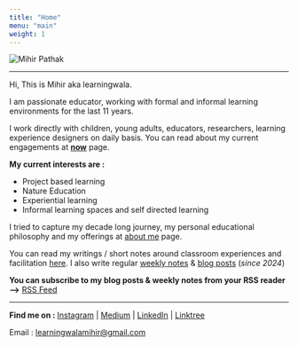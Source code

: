 ```yaml
---
title: "Home"
menu: "main"
weight: 1
---
```


![Mihir Pathak](/index/mihirprofile.jpg)

-------------

Hi, This is Mihir aka learningwala.

I am passionate educator, working with formal and informal learning environments for the last 11 years. 

I work directly with children, young adults, educators, researchers, learning experience designers on daily basis. You can read about my current engagements at **[now](/now)** page.

**My current interests are :** 

- Project based learning 
- Nature Education 
- Experiential learning 
- Informal learning spaces and self directed learning

I tried to capture my decade long journey, my personal educational philosophy and my offerings at [about me](/about-me) page.

You can read my writings / short notes around classroom experiences and facilitation [here](/writings). I also write regular [weekly notes](/tags/weekly-notes) & [blog posts](/tags/public) (*since 2024*)

**You can subscribe to my blog posts & weekly notes from your RSS reader -->** [RSS Feed](/index.xml)

-----
**Find me on :** [Instagram](https://www.instagram.com/learningwala/) | [Medium](https://medium.com/learningwala) | [LinkedIn](https://www.linkedin.com/in/learningwalamihir/) | [Linktree](https://linktr.ee/learningwala)


Email : [learningwalamihir@gmail.com](mailto:learningwalamihir@gmail.com)  
